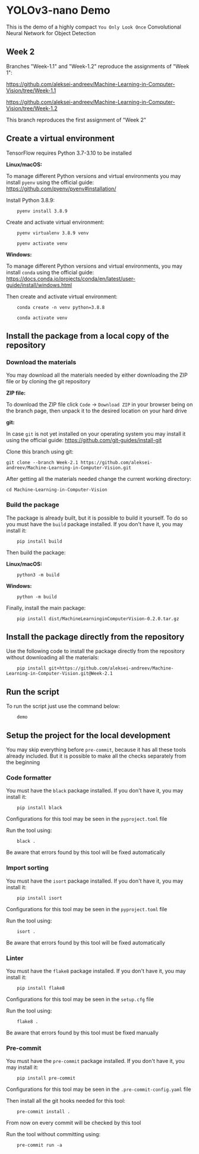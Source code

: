 # YOLOv3-nano Demo

This is the demo of a highly compact `You Only Look Once` Convolutional Neural Network for Object Detection

## Week 2

Branches "Week-1.1" and "Week-1.2" reproduce the assignments of "Week 1":

https://github.com/aleksei-andreev/Machine-Learning-in-Computer-Vision/tree/Week-1.1

https://github.com/aleksei-andreev/Machine-Learning-in-Computer-Vision/tree/Week-1.2


This branch reproduces the first assignment of "Week 2"

## Create a virtual environment

TensorFlow requires Python 3.7-3.10 to be installed

**Linux/macOS:**

To manage different Python versions and virtual environments you may install `pyenv` using the official guide: https://github.com/pyenv/pyenv#installation/

Install Python 3.8.9:

```
    pyenv install 3.8.9
```

Create and activate virtual environment:

```
    pyenv virtualenv 3.8.9 venv

    pyenv activate venv
```

**Windows:**

To manage different Python versions and virtual environments, you may install `conda` using the official guide: https://docs.conda.io/projects/conda/en/latest/user-guide/install/windows.html

Then create and activate virtual environment:

```
    conda create -n venv python=3.8.8

    conda activate venv
```

## Install the package from a local copy of the repository

### Download the materials

You may download all the materials needed by either downloading the ZIP file or by cloning the git repository

**ZIP file:**

To download the ZIP file click `Code` -> `Download ZIP` in your browser being on the branch page, then unpack it to the desired location on your hard drive

**git:**

In case `git` is not yet installed on your operating system you may install it using the official guide: https://github.com/git-guides/install-git

Clone this branch using git:

```
git clone --branch Week-2.1 https://github.com/aleksei-andreev/Machine-Learning-in-Computer-Vision.git
```

After getting all the materials needed change the current working directory:

```
cd Machine-Learning-in-Computer-Vision
```

### Build the package

The package is already built, but it is possible to build it yourself. To do so you must have the `build` package installed. If you don't have it, you may install it:

```
    pip install build
```

Then build the package:

**Linux/macOS:**

```
    python3 -m build
```

**Windows:**

```
    python -m build
```

Finally, install the main package:

```
    pip install dist/MachineLearninginComputerVision-0.2.0.tar.gz
```

## Install the package directly from the repository

Use the following code to install the package directly from the repository without downloading all the materials:

```
    pip install git+https://github.com/aleksei-andreev/Machine-Learning-in-Computer-Vision.git@Week-2.1
```

## Run the script

To run the script just use the command below:

```
    demo
```

## Setup the project for the local development

You may skip everything before `pre-commit`, because it has all these tools already included. But it is possible to make all the checks separately from the beginning

### Code formatter

You must have the `black` package installed. If you don't have it, you may install it:

```
    pip install black
```

Configurations for this tool may be seen in the `pyproject.toml` file

Run the tool using:

```
    black .
```

Be aware that errors found by this tool will be fixed automatically

### Import sorting

You must have the `isort` package installed. If you don't have it, you may install it:

```
    pip install isort
```

Configurations for this tool may be seen in the `pyproject.toml` file

Run the tool using:

```
    isort .
```

Be aware that errors found by this tool will be fixed automatically

### Linter

You must have the `flake8` package installed. If you don't have it, you may install it:

```
    pip install flake8
```

Configurations for this tool may be seen in the `setup.cfg` file

Run the tool using:

```
    flake8 .
```

Be aware that errors found by this tool must be fixed manually

### Pre-commit

You must have the `pre-commit` package installed. If you don't have it, you may install it:

```
    pip install pre-commit
```

Configurations for this tool may be seen in the `.pre-commit-config.yaml` file

Then install all the git hooks needed for this tool:

```
    pre-commit install .
```

From now on every commit will be checked by this tool

Run the tool without committing using:

```
    pre-commit run -a
```
